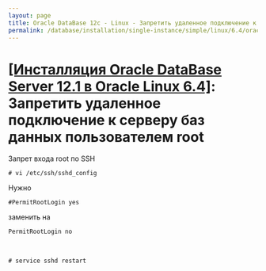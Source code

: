 ```yaml
---
layout: page
title: Oracle DataBase 12c - Linux - Запретить удаленное подключение к серверу баз данных пользователем root
permalink: /database/installation/single-instance/simple/linux/6.4/oracle/12.1/oracle-restrict-root-access/
---
```


# <a href="/database/installation/single-instance/simple/linux/6.4/oracle/12.1/">[Инсталляция Oracle DataBase Server 12.1 в Oracle Linux 6.4]</a>: Запретить удаленное подключение к серверу баз данных пользователем root


Запрет входа root по SSH


	# vi /etc/ssh/sshd_config

Нужно


	#PermitRootLogin yes

заменить на


	PermitRootLogin no


<br/>

	# service sshd restart
